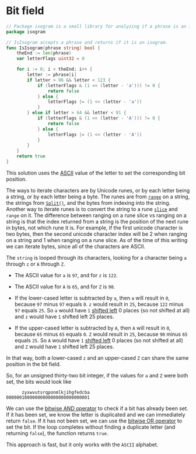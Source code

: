 # Bit field

```go
// Package isogram is a small library for analyzing if a phrase is an isogram.
package isogram

// IsIsogram accepts a phrase and returns if it is an isogram.
func IsIsogram(phrase string) bool {
	theEnd := len(phrase)
	var letterFlags uint32 = 0

	for i := 0; i < theEnd; i++ {
		letter := phrase[i]
		if letter > 96 && letter < 123 {
			if (letterFlags & (1 << (letter - 'a'))) != 0 {
				return false
			} else {
				letterFlags |= (1 << (letter - 'a'))
			}
		} else if letter > 64 && letter < 91 {
			if (letterFlags & (1 << (letter - 'A'))) != 0 {
				return false
			} else {
				letterFlags |= (1 << (letter - 'A'))
			}
		}
	}
	return true
}
```

This solution uses the [ASCII][ascii] value of the letter to set the corresponding bit position.

The ways to iterate characters are by Unicode runes, or by each letter being a string, or by each letter being a byte.
The runes are from [`range`][range] on a string, the strings from [`Split()`][split], and the bytes from indexing into the string.
Another way to iterate runes is to convert the string to a rune [`slice`][slice] and `range` on it.
The difference between ranging on a rune slice vs ranging on a string is that the index returned from a string is the position of the next rune in bytes,
not which rune it is.
For example, if the first unicode character is two bytes, then the second unicode character index will be 2 when ranging on a string and 1 when ranging on a rune slice.
As of the time of this writing we can iterate bytes, since all of the characters are ASCII.

The `string` is looped through its characters, looking for a character being `a` through `z` or `A` through `Z`.
- The ASCII value for `a` is `97`, and for `z` is `122`.
- The ASCII value for `A` is `65`, and for `Z` is `90`.

- If the lower-cased letter is subtracted by `a`, then `a` will result in `0`, because `97` minus `97`  equals `0`.
`z` would result in `25`, because `122` minus `97` equals `25`.
So `a` would have `1` [shifted left][shift-left] 0 places (so not shifted at all) and `z` would have `1` shifted left 25 places.
- If the upper-cased letter is subtracted by `A`, then `A` will result in `0`, because `65` minus `65`  equals `0`.
`Z` would result in `25`, because `90` minus `65` equals `25`.
So `A` would have `1` [shifted left][shift-left] 0 places (so not shifted at all) and `Z` would have `1` shifted left 25 places.

In that way, both a lower-cased `z` and an upper-cased `Z` can share the same position in the bit field.

So, for an unsigned thirty-two bit integer, if the values for `a` and `Z` were both set, the bits would look like

```
      zyxwvutsrqponmlkjihgfedcba
00000010000000000000000000000001
```

We can use the [bitwise AND operator][and] to check if a bit has already been set.
If it has been set, we know the letter is duplicated and we can immediately return `false`.
If it has not been set, we can use the [bitwise OR operator][or] to set the bit.
If the loop completes without finding a duplicate letter (and returning `false`), the function returns `true`.

This approach is fast, but it only works with the `ASCII` alphabet.

[ascii]: https://www.asciitable.com/
[range]: https://gobyexample.com/range
[split]: https://pkg.go.dev/strings#Split
[slice]: https://gobyexample.com/slices
[shift-left]: https://www.golangprograms.com/bitwise-operators-in-go-programming-language.html
[or]: https://yourbasic.org/golang/bitwise-operator-cheat-sheet/
[and]: https://yourbasic.org/golang/bitwise-operator-cheat-sheet/
